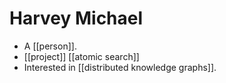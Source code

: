# Harvey Michael

- A [[person]].
- [[project]] [[atomic search]]
- Interested in [[distributed knowledge graphs]].


